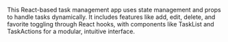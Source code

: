 This React-based task management app uses state management and props to handle tasks dynamically. It includes features like add, edit, delete, and favorite toggling through React hooks, with components like TaskList and TaskActions for a modular, intuitive interface.
